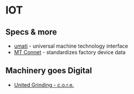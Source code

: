 # IOT


## Specs & more

- [umati](https://umati.org/about/) - universal machine technology interface
- [MT Connet](https://www.mtconnect.org/) - standardizes factory device data


## Machinery goes Digital

- [United Grinding - c.o.r.e.](https://www.grinding.ch/de/digitalisierung/digital-interfaces/)

